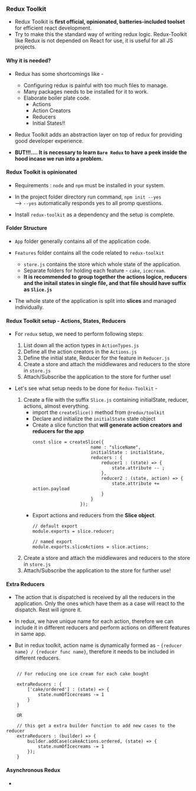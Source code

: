### Redux Toolkit

- Redux Toolkit is **first official, opinionated, batteries-included toolset** for efficient react development.
- Try to make this the standard way of writing redux logic. Redux-Toolkit like Redux is not depended on React for use, it is useful for all JS projects.

#### Why it is needed?

- Redux has some shortcomings like - 
  - Configuring redux is painful with too much files to manage.
  - Many packages needs to be installed for it to work.
  - Elaborate boiler plate code.
    - Actions
    - Action Creators
    - Reducers
    - Initial States!!

- Redux Toolkit adds an abstraction layer on top of redux for providing good developer experience.
- **BUT!!!.... It is necessary to learn `Bare Redux` to have a peek inside the hood incase we run into a problem.**

#### Redux Toolkit is opinionated

- Requirements : `node` and `npm` must be installed in your system.
- In the project folder directory run command, `npm init --yes`    
    --> `--yes` automatically responds yes to all promp questiions.

- Install `redux-toolkit` as a dependency and the setup is complete.

#### Folder Structure

- `App` folder generally contains all of the application code.
- `Features` folder contains all the code related to `redux-toolkit`
  - `store.js` contains the store which whole state of the application.
  - Separate folders for holding each feature - `cake`, `icecream`.
  - **It is recommended to group together the actions logice, reducers and the initail states in single file, and that file should have suffix as `Slice.js`**

- The whole state of the application is split into **slices** and managed individually.

#### Redux Toolkit setup - Actions, States, Reducers

- For `redux` setup, we need to perform following steps: 
    1. List down all the action types in `ActionTypes.js`
    2. Define all the action creators in the `Actions.js`
    3. Define the initial state, Reducer for the feature in `Reducer.js`
    4. Create a store and attach the middlewares and reducers to the store in `store.js`
    5. Attach/Subscribe the application to the store for further use!

- Let's see what setup needs to be done for `Redux-Toolkit` - 
    1. Create a file with the suffix `Slice.js` containing initialState, reducer, actions, almost everything.
       - import the `createSlice()` method from `@redux/toolkit`
       - Declare and initialize the `initialState` state object
       - Create a slice function that **will generate action creators and reducers for the app**
          ```
          const slice = createSlice({
                                name : "sliceName",
                                initialState : initialState,
                                reducers : {
                                    reducer1 : (state) => {
                                        state.attribute -- ;
                                    },
                                    reducer2 : (state, action) => {
                                        state.attribute += action.payload
                                    }
                                }
                            });
          ```
       - Export actions and reducers from the **Slice object**.
          ```          
          // default export
          module.exports = slice.reducer;

          // named export
          module.exports.sliceActions = slice.actions;
          ```
    2. Create a store and attach the middlewares and reducers to the store in `store.js`
    3. Attach/Subscribe the application to the store for further use!

#### Extra Reducers

- The action that is dispatched is received by all the reducers in the application. Only the ones which have them as a case will react to the dispatch. Rest will ignore it.

- In redux, we have unique name for each action, therefore we can include it in different reducers and perform actions on different features in same app.

- But in redux toolkit, action name is dynamically formed as - `{reducer name} / {reducer func name}`, therefore it needs to be included in different reducers.

```

    // For reducing one ice cream for each cake bought
    
    extraReducers : {
        ['cake/ordered'] : (state) => {
            state.numOfIcecreams -= 1
        }
    }

    OR
    
    // this get a extra builder function to add new cases to the reducer
    extraReducers : (builder) => {
        builder.addCase(cakeActions.ordered, (state) => {
            state.numOfIcecreams -= 1
        });
    }
```

#### Asynchronous Redux 

- 
